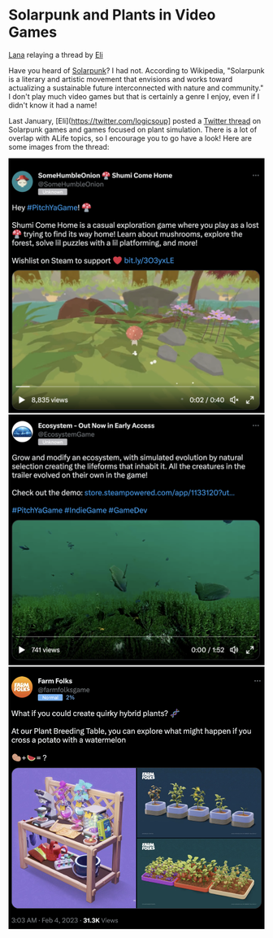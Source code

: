 # Solarpunk and Plants in Video Games
[Lana](mstdn.science/@lana) relaying a thread by [Eli](https://twitter.com/logicsoup)

Have you heard of [Solarpunk](https://en.wikipedia.org/wiki/Solarpunk)? I had not. According to Wikipedia, "Solarpunk is a literary and artistic movement that envisions and works toward actualizing a sustainable future interconnected with nature and community."
I don't play much video games but that is certainly a genre I enjoy, even if I didn't know it had a name!

Last January, [Eli](https://twitter.com/logicsoup] posted a [Twitter thread](https://twitter.com/logicsoup/status/1619775847778619392?t=xx8P6dLCMskMpuM54W1vnA&s=19) on Solarpunk games and games focused on plant simulation.
There is a lot of overlap with ALife topics, so I encourage you to go have a look! Here are some images from the thread:

![shumi](images/shumi.png?h=100)
![ecosystem](images/ecosystem.png?h=100)
![hybrids](images/hybrids.png?h=100)
